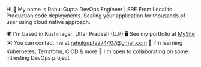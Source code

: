 Hi :wave: My name is Rahul Gupta
DevOps Engineer | SRE 
From Local to Production code deployments. Scaling your application for thousands of user using cloud native approach.

:earth_africa:  I'm based in Kushinagar, Uttar Pradesh (U.P)
:desktop_computer:  See my portfolio at [MySite](url)
:envelope:  You can contact me at [rahulgupta274407@gmail.com](url)
:brain:  I'm learning Kubernetes, Terraform, CICD & more
:handshake:  I'm open to collaborating on some intresting DevOps project
